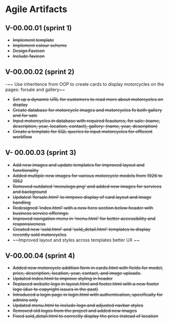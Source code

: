 # Agile Artifacts

## V-00.00.01 (sprint 1)

- ~~Implement template~~
- ~~Implement colour scheme~~
- ~~Design Favicon~~
- ~~Include favicon~~

## V-00.00.02 (sprint 2)

-~~ Use inheritence from OOP to create cards to display motorcycles on the pages: forsale and gallery~~

- ~~Set up a dynamic URL for customers to read more about motorcycles on display~~
- ~~Create database for motorcycle images and motorcycles fo both gallery and for sale~~
- ~~Input motorcycles in database with required feautures, for sale: (name, description, year, location, contact), gallery: (name, year, description)~~
- ~~Create a template for SQL queries to input motorcycles for efficient workflow~~

## V- 00.00.03 (sprint 3)

- ~~Add new images and update templates for improved layout and functionality~~
- ~~Added multiple new images for various motorcycle models from 1926 to 1952~~
- ~~Removed outdated 'menulogo.png' and added new images for services and background~~
- ~~Updated 'forsale.html' to imrpove display of card layout and image handling~~
- ~~Redesigned 'index.html' with a new hero section below header with business service offerings.~~
- ~~Improved navigation menu in 'menu.html' for better accessibility and responsiveness~~
- ~~Created new 'sold.html' and 'sold_detail.html' templates to display recently sold motorcycles~~
- ~~Improved layout and styles across templates better UX
  ~~

## V-00.00.04 (sprint 4)

- ~~Added new motorcycle addition form in cards.html with fields for model, price, description, location, year, contact, and image uploads.~~
- ~~Updated index.html to improve styling in header~~
- ~~Replaced website logo in layout.html and footer.html with a new footer logo (due to copyright issues in the past)~~
- ~~Introduced a login page in login.html with authentication, specifically for admins only~~
- ~~Updated menu.html to include logo and adjusted navbar styles~~
- ~~Removed old logos from the project and added new images~~
- ~~Fixed sold_detail.html to correctly display the price instead of location~~
